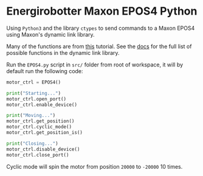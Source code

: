 # Energirobotter Maxon EPOS4 Python

Using `Python3` and the library `ctypes` to send commands to a Maxon EPOS4 using Maxon's dynamic link library. 

Many of the functions are from [this](https://support.maxongroup.com/hc/en-us/articles/360012695739-EPOS2-EPOS4-IDX-Commanding-by-Python-ctypes) tutorial. See the [docs](https://github.com/energinet-digitalisering/maxon-epos4-python/blob/main/docs/Maxon%20EPOS%20command%20library.pdf) for the full list of possible functions in the dynamic link library.

Run the `EPOS4.py` script in `src/` folder from root of workspace, it will by default run the following code:

```python
motor_ctrl = EPOS4()

print("Starting...")
motor_ctrl.open_port()
motor_ctrl.enable_device()

print("Moving...")
motor_ctrl.get_position()
motor_ctrl.cyclic_mode()
motor_ctrl.get_position_is()

print("Closing...")
motor_ctrl.disable_device()
motor_ctrl.close_port()
```

Cyclic mode will spin the motor from position `20000` to `-20000` 10 times. 
